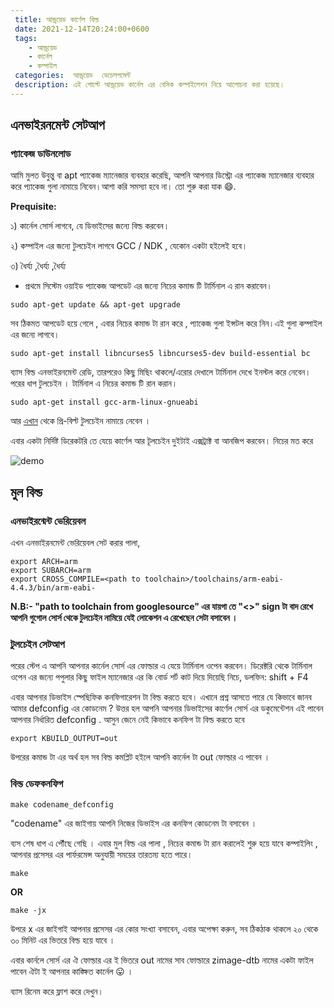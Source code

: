 ```yaml
---
 title: আন্ড্রয়েড কার্ণেল বিল্ড
 date: 2021-12-14T20:24:00+0600
 tags: 
    - আন্ড্রয়েড
    - কার্নেল
    - কম্পাইল
 categories:  আন্ড্রয়েড  ডেচেলপমেন্ট
 description: এই পোস্টে আন্ড্রয়েড কার্নেল এর বেসিক কম্পাইলেশন নিয়ে আলোচনা করা হয়েছে।
---
```


## এনভাইরনমেন্ট সেটআপ

### প্যাকেজ ডাউনলোড 
আমি মুলত উবুন্তু বা apt  প্যাকেজ ম্যানেজার ব্যবহার করেছি, আপনি আপনার ডিস্ট্রো এর প্যাকেজ ম্যানেজার ব্যবহার করে প্যাকেজ গুলা নামায়ে নিবেন।আশা করি সমস্যা হবে না। তো শুরু করা যাক :smile:.

**Prequisite:**

১) কার্নেল সোর্স লাগবে, যে ডিভাইসের জন্যে বিল্ড করবেন।

২) কম্পাইল এর জন্যে টুলচেইন লাগবে GCC / NDK , যেকোন একটা হইলেই হবে।

৩) ধৈর্য্য ,ধৈর্য্য ,ধৈর্য্য

* প্রথমে সিস্টেম ওয়াইড প্যাকেজ আপডেট এর জন্যে নিচের কমান্ড টি টার্মিনাল এ রান করাবেন।


```shell
sudo apt-get update && apt-get upgrade
```
সব ঠিকমত আপডেট হয়ে গেলে , এবার নিচের কমান্ড টা রান করে , প্যাকেজ গুলা ইন্সটল করে নিন।এই গুলা কম্পাইল এর  জন্যে লাগবে।
```shell
sudo apt-get install libncurses5 libncurses5-dev build-essential bc
```

ব্যাস বিল্ড এনভাইরনমেন্ট রেডি, তারপরেও কিছু মিছিং থাকলে/এরোর দেখালে টার্মিনাল দেখে ইনস্টল  করে নেবেন। পরের ধাপ টুলচেইন ।
টার্মিনাল এ নিচের কমান্ড টি রান করান।

```shell
sudo apt-get install gcc-arm-linux-gnueabi
```

আর [এখান](https://android.googlesource.com/platform/prebuilt) থেকে প্রি-বিল্ট টুলচেইন নামায়ে নেবেন ।

এবার একটা  নির্দিষ্ট ডিরেকটরি তে যেয়ে কার্ণেল আর টূলচেইন দুইটাই এক্সট্রাক্ট বা আনজিপ করবেন। নিচের মত করে

![demo](https://i.ibb.co/sCqjcPg/image.png)

## মুল বিল্ড

### এনভাইরন্মেন্ট ভেরিয়েবল 
এখন এনভাইরনমেন্ট ভেরিয়েবল সেট করার পালা,

```shell
export ARCH=arm
export SUBARCH=arm
export CROSS_COMPILE=<path to toolchain>/toolchains/arm-eabi-4.4.3/bin/arm-eabi-
```
**N.B:- "path to toolchain from googlesource" এর যায়গা  তে "<>" sign টা বাদ রেখে আপনি গুগোল সোর্স থেকে টুলচেইন নামিয়ে যেই লোকেশন এ রেখেছেন সেটা বসাবেন ।**

### টুলচেইন সেটআপ 

পরের স্টেপ এ আপনি আপনার কার্নেল সোর্স এর ফোল্ডার এ যেয়ে টার্মিনাল ওপেন করবেন। ডিরেক্টরি থেকে টার্মিনাল ওপেন এর জন্যে পপুলার কিছু ফাইল ম্যানেজার এর কি বোর্ড শর্ট কাট দিয়ে দিয়েছি নিচে,
ডলফিন: shift + F4

 
এবার আপনার ডিভাইস স্পেছিফিক কনফিগারেশন টা বিল্ড করতে হবে। এখানে প্রশ্ন আসতে পারে যে কিভাবে জানব আমার defconfig  এর কোডনেম ? উত্তর হল আপনি আপনার ডিভাইসের  কার্ণেল সোর্স  এর ডকুমেন্টেশন এই পাবেন আপনার নির্ধারিত defconfig . আসুন জেনে নেই কিভাবে কনফিগ টা বিল্ড করতে হবে

```shell
export KBUILD_OUTPUT=out
```
উপরের কমান্ড টা এর অর্থ হল সব বিল্ড কমপ্লিট হইলে আপনি কার্নেল টা out ফোল্ডার এ পাবেন ।

### বিল্ড ডেফকনফিগ 


```shell
make codename_defconfig
```
"codename" এর জাইগায়  আপনি নিজের ডিভাইস এর কনফিগ  কোডনেম টা বসাবেন ।

ব্যস শেষ ধাপ এ পৌঁছে  গেছি । এবার মুল বিল্ড এর পালা , নিচের কমান্ড টা রান করালেই শুরু হয়ে যাবে কম্পাইলিং , আপনার প্রসেসর এর পার্ফরমেন্স  অনুযায়ী সময়ের তারতম্য হতে পারে।

```shell
make
```



**OR**

```shell
make -jx
```


উপরে x এর জাইগাই আপনার প্রসেসর এর কোর সংখ্যা বসাবেন, এবার অপেক্ষা করুন, সব ঠিকঠাক  থাকলে ২০ থেকে ৩০ মিনিট এর ভিতরে বিল্ড হয়ে যাবে ।

এবার কার্নলে সোর্স এর ঐ ফোল্ডার এর ই ভিতরে  out নামের সাব ফোল্ডারে zimage-dtb নামের একটা ফাইল পাবেন ঐটা ই আপনার কাঙ্ক্ষিত কার্নেল  😛 ।


ব্যাস রিনেম করে ফ্লাশ করে দেখুন।

